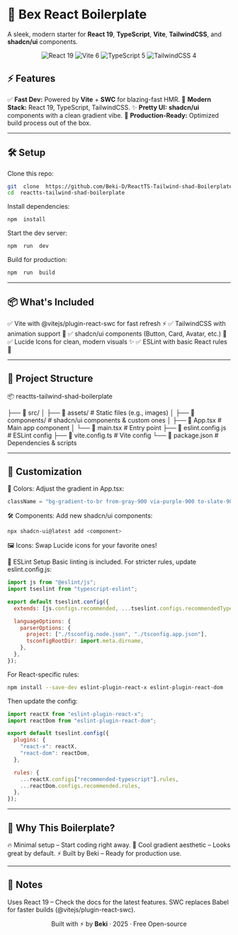 # 🚀 Bex React Boilerplate

A sleek, modern starter for **React 19**, **TypeScript**, **Vite**, **TailwindCSS**, and **shadcn/ui** components.

<p  align="center">
<img  src="https://img.shields.io/badge/React-19-cyan?style=for-the-badge&logo=react&logoColor=white"  alt="React 19"  />
<img  src="https://img.shields.io/badge/Vite-6-purple?style=for-the-badge&logo=vite&logoColor=white"  alt="Vite 6"  />
<img  src="https://img.shields.io/badge/TypeScript-5-blue?style=for-the-badge&logo=typescript&logoColor=white"  alt="TypeScript 5"  />
<img  src="https://img.shields.io/badge/Tailwind-4-indigo?style=for-the-badge&logo=tailwindcss&logoColor=white"  alt="TailwindCSS 4"  />
</p>
  
## ⚡ Features
✅ **Fast Dev:** Powered by **Vite** + **SWC** for blazing-fast HMR.
🎨 **Modern Stack:** React 19, TypeScript, TailwindCSS.
✨ **Pretty UI:**  **shadcn/ui** components with a clean gradient vibe.
🚀 **Production-Ready:** Optimized build process out of the box.
 
 ----
## 🛠️ Setup
  
Clone this repo:

```bash
git  clone  https://github.com/Beki-D/ReactTS-Tailwind-shad-Boilerplate.git
cd  reactts-tailwind-shad-boilerplate
```

Install dependencies:

```bash
npm  install
```

Start the dev server:

```bash
npm  run  dev
```

Build for production:

```bash
npm  run  build
```

---

## 📦 What's Included

✅ Vite with @vitejs/plugin-react-swc for fast refresh ⚡
✅ TailwindCSS with animation support 🎨
✅ shadcn/ui components (Button, Card, Avatar, etc.) 🧩
✅ Lucide Icons for clean, modern visuals ✨
✅ ESLint with basic React rules 🧹

---

## 📂 Project Structure

📦 reactts-tailwind-shad-boilerplate

├── 📂 src/
│ ├── 📂 assets/ # Static files (e.g., images)
│ ├── 📂 components/ # shadcn/ui components & custom ones
│ ├── 📄 App.tsx # Main app component
│ └── 📄 main.tsx # Entry point
├── 📄 eslint.config.js # ESLint config
├── 📄 vite.config.ts # Vite config
└── 📄 package.json # Dependencies & scripts

---

## 🎨 Customization

🌈 Colors: Adjust the gradient in App.tsx:

```jsx
className = "bg-gradient-to-br from-gray-900 via-purple-900 to-slate-900";
```

🛠️ Components: Add new shadcn/ui components:

```bash
npx shadcn-ui@latest add <component>
```

🖼️ Icons: Swap Lucide icons for your favorite ones!

🔧 ESLint Setup
Basic linting is included. For stricter rules, update eslint.config.js:

```js
import js from "@eslint/js";
import tseslint from "typescript-eslint";

export default tseslint.config({
  extends: [js.configs.recommended, ...tseslint.configs.recommendedTypeChecked],

  languageOptions: {
    parserOptions: {
      project: ["./tsconfig.node.json", "./tsconfig.app.json"],
      tsconfigRootDir: import.meta.dirname,
    },
  },
});
```

For React-specific rules:

```bash
npm install --save-dev eslint-plugin-react-x eslint-plugin-react-dom
```

Then update the config:

```js
import reactX from "eslint-plugin-react-x";
import reactDom from "eslint-plugin-react-dom";

export default tseslint.config({
  plugins: {
    "react-x": reactX,
    "react-dom": reactDom,
  },

  rules: {
    ...reactX.configs["recommended-typescript"].rules,
    ...reactDom.configs.recommended.rules,
  },
});
```

---

## 🌟 Why This Boilerplate?

🔥 Minimal setup – Start coding right away.
🎨 Cool gradient aesthetic – Looks great by default.
⚡ Built by Beki – Ready for production use.

---

## 📝 Notes

Uses React 19 – Check the docs for the latest features.
SWC replaces Babel for faster builds (@vitejs/plugin-react-swc).

<p align="center"> Built with ⚡️ by <b>Beki</b> · 2025 · Free Open-source </p>
